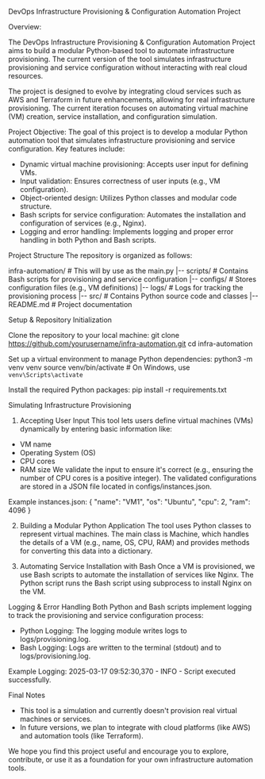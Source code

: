DevOps Infrastructure Provisioning & Configuration Automation Project

Overview:

The DevOps Infrastructure Provisioning & Configuration Automation Project aims to build a modular Python-based tool to automate infrastructure provisioning. The current version of the tool simulates infrastructure provisioning and service configuration without interacting with real cloud resources.

The project is designed to evolve by integrating cloud services such as AWS and Terraform in future enhancements, allowing for real infrastructure provisioning. The current iteration focuses on automating virtual machine (VM) creation, service installation, and configuration simulation.

Project Objective:
The goal of this project is to develop a modular Python automation tool that simulates infrastructure provisioning and service configuration. Key features include:

* Dynamic virtual machine provisioning: Accepts user input for defining VMs.
* Input validation: Ensures correctness of user inputs (e.g., VM configuration).
* Object-oriented design: Utilizes Python classes and modular code structure.
* Bash scripts for service configuration: Automates the installation and configuration of services (e.g., Nginx).
* Logging and error handling: Implements logging and proper error handling in both Python and Bash scripts.

Project Structure
The repository is organized as follows:


infra-automation/           # This will by use as the main.py
|-- scripts/                # Contains Bash scripts for provisioning and service configuration
|-- configs/                # Stores configuration files (e.g., VM definitions)
|-- logs/                   # Logs for tracking the provisioning process
|-- src/                    # Contains Python source code and classes
|-- README.md               # Project documentation


Setup & Repository Initialization

Clone the repository to your local machine:
git clone https://github.com/yourusername/infra-automation.git
cd infra-automation

Set up a virtual environment to manage Python dependencies:
python3 -m venv venv
source venv/bin/activate  # On Windows, use `venv\Scripts\activate`

Install the required Python packages:
pip install -r requirements.txt


Simulating Infrastructure Provisioning

1. Accepting User Input
This tool lets users define virtual machines (VMs) dynamically by entering basic information like:

* VM name
* Operating System (OS)
* CPU cores
* RAM size
We validate the input to ensure it's correct (e.g., ensuring the number of CPU cores is a positive integer). The validated configurations are stored in a JSON file located in configs/instances.json.

Example instances.json:
{
    "name": "VM1",
    "os": "Ubuntu",
    "cpu": 2,
    "ram": 4096
}


2. Building a Modular Python Application
The tool uses Python classes to represent virtual machines. The main class is Machine, which handles the details of a VM (e.g., name, OS, CPU, RAM) and provides methods for converting this data into a dictionary.


3. Automating Service Installation with Bash
Once a VM is provisioned, we use Bash scripts to automate the installation of services like Nginx. The Python script runs the Bash script using subprocess to install Nginx on the VM.


Logging & Error Handling
Both Python and Bash scripts implement logging to track the provisioning and service configuration process:

* Python Logging: The logging module writes logs to logs/provisioning.log.
* Bash Logging: Logs are written to the terminal (stdout) and to logs/provisioning.log.

Example Logging:
2025-03-17 09:52:30,370 - INFO - Script executed successfully.


Final Notes
* This tool is a simulation and currently doesn't provision real virtual machines or services.
* In future versions, we plan to integrate with cloud platforms (like AWS) and automation tools (like Terraform).

We hope you find this project useful and encourage you to explore, contribute, or use it as a foundation for your own infrastructure automation tools.


